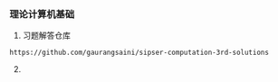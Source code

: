 ### 				理论计算机基础

1. 习题解答仓库

```
https://github.com/gaurangsaini/sipser-computation-3rd-solutions
```

2.
